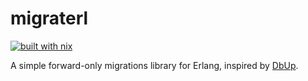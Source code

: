 # migraterl

[![built with nix](https://builtwithnix.org/badge.svg)](https://builtwithnix.org)

A simple forward-only migrations library for Erlang, inspired by [DbUp](https://dbup.readthedocs.io/en/latest/).

